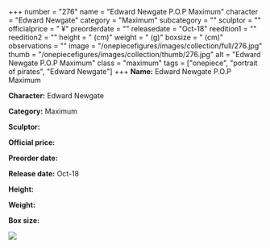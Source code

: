 +++
number = "276"
name = "Edward Newgate P.O.P Maximum"
character = "Edward Newgate"
category = "Maximum"
subcategory = ""
sculptor = ""
officialprice = " ¥"
preorderdate = ""
releasedate = "Oct-18"
reedition1 = ""
reedition2 = ""
height = " (cm)"
weight = " (g)"
boxsize = " (cm)"
observations = ""
image = "/onepiecefigures/images/collection/full/276.jpg"
thumb = "/onepiecefigures/images/collection/thumb/276.jpg"
alt = "Edward Newgate P.O.P Maximum"
class = "maximum"
tags = ["onepiece", "portrait of pirates",  "Edward Newgate"]
+++
**Name:** Edward Newgate P.O.P Maximum

**Character:** Edward Newgate

**Category:** Maximum 

**Sculptor:** 

**Official price:** 

**Preorder date:** 

**Release date:** Oct-18

**Height:** 

**Weight:** 

**Box size:** 

<img src="/onepiecefigures/images/collection/thumb/276.jpg">